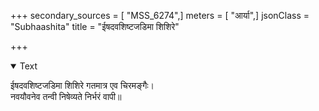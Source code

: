 +++
secondary_sources = [ "MSS_6274",]
meters = [ "आर्या",]
jsonClass = "Subhaashita"
title = "ईषदवशिष्टजडिमा शिशिरे"

+++

<details open><summary>Text</summary>

ईषदवशिष्टजडिमा शिशिरे गतमात्र एव चिरमङ्गैः।  
नवयौवनेव तन्वी निषेव्यते निर्भरं वापी॥
</details>
